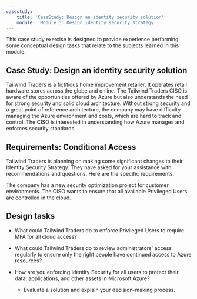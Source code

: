 ```yaml
---
casestudy:
    title: 'CaseStudy: Design an identity security solution'
    module: 'Module 3: Design identity security strategy'
---
```

This case study exercise is designed to provide experience performing some conceptual design tasks that relate to the subjects learned in this module.

## Case Study: Design an identity security solution

Tailwind Traders is a fictitious home improvement retailer. It operates
retail hardware stores across the globe and online. The Tailwind Traders
CISO is aware of the opportunities offered by Azure but also understands
the need for strong security and solid cloud architecture. Without
strong security and a great point of reference architecture, the company
may have difficulty managing the Azure environment and costs, which are
hard to track and control. The CISO is interested in understanding how
Azure manages and enforces security standards.

## Requirements: Conditional Access

Tailwind Traders is planning on making some significant changes to their
Identity Security Strategy. They have asked for your assistance with
recommendations and questions. Here are the specific requirements.

The company has a new security optimization project for customer environments. The CISO wants to ensure that all available Privileged Users are controlled in the cloud.

## Design tasks

* What could Tailwind Traders do to enforce Privileged Users to require MFA for all cloud access?

* What could Tailwind Traders do to review administrators' access regularly to ensure only the right people have continued access to Azure resources?

* How are you enforcing Identity Security for all users to protect their data, applications, and other assets in Microsoft Azure?

    * Evaluate a solution and explain your decision-making process.
